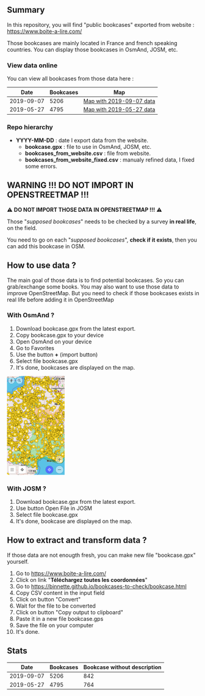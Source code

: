 ## Summary
In this repository, you will find "public bookcases" exported from website : https://www.boite-a-lire.com/

Those bookcases are mainly located in France and french speaking countries. You can display those bookcases in OsmAnd, JOSM, etc.

### View data online
You can view all bookcases from those data here : 

|Date      |Bookcases|Map                                       |
|----------|---------|------------------------------------------|
|2019-09-07|5206     |[Map with 2019-09-07 data](https://umap.openstreetmap.fr/fr/map/public-bookcases_362282#6/46.606/3.889)|
|2019-05-27|4795     |[Map with 2019-05-27 data](https://umap.openstreetmap.fr/fr/map/2019-05-27-public-bookcases_362245#6/46.606/3.889)|

### Repo hierarchy
- **YYYY-MM-DD** : date I export data from the website.
  - **bookcase.gpx** : file to use in OsmAnd, JOSM, etc.
  - **bookcases_from_website.csv** : file from website.
  - **bookcases_from_website_fixed.csv** : manualy refined data, I fixed some errors.

## WARNING !!! DO NOT IMPORT IN OPENSTREETMAP !!!

:warning: **DO NOT IMPORT THOSE DATA IN OPENSTREETMAP !!!** :warning:

Those "*supposed bookcases*" needs to be checked by a survey **in real life**, on the field.

You need to go on each "*supposed bookcases*", **check if it exists**, then you can add this bookcase in OSM.

## How to use data ?

The main goal of those data is to find potential bookcases.
So you can grab/exchange some books.
You may also want to use those data to improve OpenStreetMap.
But you need to check if those bookcases exists in real life before adding it in OpenStreetMap

### With OsmAnd ?

1. Download bookcase.gpx from the latest export.
1. Copy bookcase.gpx to your device
1. Open OsmAnd on your device
1. Go to Favorites
1. Use the button **+** (import button)
1. Select file bookcase.gpx
1. It's done, bookcases are displayed on the map.

<img alt="Bookcases in OsmAnd" src="/assets/OsmAnd.png" height="30%" width="30%">

### With JOSM ?

1. Download bookcase.gpx from the latest export.
1. Use button Open File in JOSM
1. Select file bookcase.gpx
1. It's done, bookcase are displayed on the map.

## How to extract and transform data ?

If those data are not enougth fresh, you can make new file "bookcase.gpx" yourself.

1. Go to https://www.boite-a-lire.com/
1. Click on link "**Téléchargez toutes les coordonnées**"
1. Go to https://binnette.github.io/bookcases-to-check/bookcase.html
1. Copy CSV content in the input field
1. Click on button "Convert"
1. Wait for the file to be converted
1. Click on button "Copy output to clipboard"
1. Paste it in a new file bookcase.gps
1. Save the file on your computer
1. It's done.

## Stats
|Date      |Bookcases|Bookcase without description|
|----------|---------|----------------------------|
|2019-09-07|5206     |842                         |
|2019-05-27|4795     |764                         |
